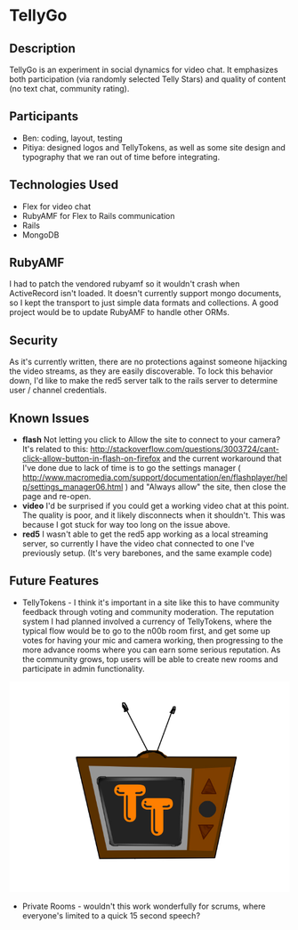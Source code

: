 TellyGo
=====

## Description

TellyGo is an experiment in social dynamics for video chat. It emphasizes both participation (via randomly selected Telly Stars) and quality of content (no text chat, community rating).

## Participants
 * Ben: coding, layout, testing
 * Pitiya: designed logos and TellyTokens, as well as some site design and typography that we ran out of time before integrating.

## Technologies Used

 * Flex for video chat
 * RubyAMF for Flex to Rails communication
 * Rails
 * MongoDB
 
 
## RubyAMF
 
I had to patch the vendored rubyamf so it wouldn't crash when ActiveRecord isn't loaded. It doesn't currently support mongo documents, so I kept the transport to just simple data formats and collections. A good project would be to update RubyAMF to handle other ORMs.

## Security

As it's currently written, there are no protections against someone hijacking the video streams, as they are easily discoverable. To lock this behavior down, I'd like to make the red5 server talk to the rails server to determine user / channel credentials.

## Known Issues

 * __flash__ Not letting you click to Allow the site to connect to your camera? It's related to this: http://stackoverflow.com/questions/3003724/cant-click-allow-button-in-flash-on-firefox and the current workaround that I've done due to lack of time is to go the settings manager ( http://www.macromedia.com/support/documentation/en/flashplayer/help/settings_manager06.html ) and "Always allow" the site, then close the page and re-open.
 * __video__ I'd be surprised if you could get a working video chat at this point. The quality is poor, and it likely disconnects when it shouldn't. This was because I got stuck for way too long on the issue above.
 * __red5__ I wasn't able to get the red5 app working as a local streaming server, so currently I have the video chat connected to one I've previously setup. (It's very barebones, and the same example code)

## Future Features

 * TellyTokens - I think it's important in a site like this to have community feedback through voting and community moderation. The reputation system I had planned involved a currency of TellyTokens, where the typical flow would be to go to the n00b room first, and get some up votes for having your mic and camera working, then progressing to the more advance rooms where you can earn some serious reputation. As the community grows, top users will be able to create new rooms and participate in admin functionality.
 
 ![TellyToken](tt.png)
 
  * Private Rooms - wouldn't this work wonderfully for scrums, where everyone's limited to a quick 15 second speech?
